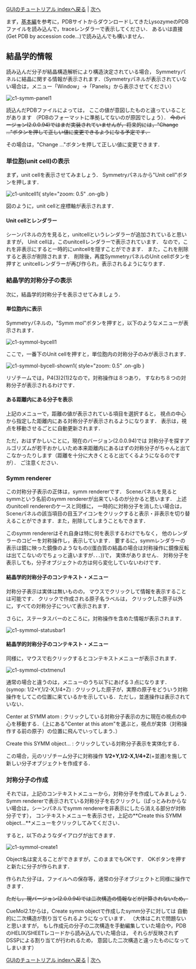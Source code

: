 [GUIのチュートリアル indexへ戻る](../../Documents/GUIのチュートリアル(CueMol2)/) | [次へ](../../Documents/GUIのチュートリアル(CueMol2)/StepC2)

まず，[基本編](../../Documents/GUIのチュートリアル(CueMol2)/Step1)を参考に，PDBサイトからダウンロードしてきたLysozymeのPDBファイルを読み込んで，traceレンダラーで表示してください．
あるいは直接(Get PDB by accession code...)で読み込んでも構いません．

## 結晶学的情報

読み込んだ分子が結晶構造解析により構造決定されている場合，
Symmetryパネルに結晶に関する情報が表示されます．（Symmetryパネルが表示されていない場合は，メニュー「Window」→「Panels」から表示させてください）


![c1-symm-panel1](../../assets/images/Documents/GUIのチュートリアル(CueMol2)/StepC1/c1-symm-panel1.png)


読込んだPDBファイルによっては，
ここの値が意図したものと違っていることがあります
（PDBのフォーマットに準拠してないのが原因でしょう）．
~~今のバージョン(2.0.0.94)ではまだ実装されていませんが，将来的には，"Change ..."ボタンを押して正しい値に変更できるようになる予定です．~~

その場合は，"Change ..."ボタンを押して正しい値に変更できます．

### 単位胞(unit cell)の表示

まず，unit cellを表示させてみましょう．
Symmetryパネルから"Unit cell"ボタンを押します．


![c1-unitcell1](../../assets/images/Documents/GUIのチュートリアル(CueMol2)/StepC1/c1-unitcell1.png){ style="zoom: 0.5" .on-glb }


図のように，unit cellと座標軸が表示されます．

#### Unit cellとレンダラー
シーンパネルの方を見ると，unitcellというレンダラーが追加されていると思いますが，
Unit cellは，このunitcellレンダラーで表示されています．
なので，これを非表示にすると一時的にunitcellを隠すことができます．
また，これを削除すると表示が削除されます．
削除後，再度SymmetryパネルのUnit cellボタンを押すと
unitcellレンダラーが再び作られ，表示されるようになります．


### 結晶学的対称分子の表示

次に，結晶学的対称分子を表示させてみましょう．

#### 単位胞内に表示
Symmetryパネルの，"Symm mol"ボタンを押すと，以下のようなメニューが表示されます．

![c1-symmol-bycell1](../../assets/images/Documents/GUIのチュートリアル(CueMol2)/StepC1/c1-symmol-bycell1.png)

ここで，一番下のUnit cellを押すと，単位胞内の対称分子のみが表示されます．

![c1-symmol-bycell-shown1](../../assets/images/Documents/GUIのチュートリアル(CueMol2)/StepC1/c1-symmol-bycell-shown1.png){ style="zoom: 0.5" .on-glb }

リゾチームでは，P4(3)2(1)2なので，対称操作は８つあり，
すなわち８つの対称分子が表示されるわけです．

#### ある距離内にある分子を表示
上記のメニューで，距離の値が表示されている項目を選択すると，
視点の中心から指定した距離内にある対称分子が表示されるようになります．
表示は，視点を移動させるごとに自動更新されます．

ただ，おはずかしいことに，現在のバージョン(2.0.0.94)では
対称分子を探すアルゴリズムが若干おかしいため本来距離内にあるはずの対称分子がちゃんと出てこなかったりします（距離を十分に大きくとると出てくるようになるのですが）．
ご注意ください．

### Symm renderer
この対称分子表示の正体は，symm rendererです．
Sceneパネルを見るとsymmという名前のsymm rendererが出来ているのが分かると思います．
上述のunitcell rendererのケースと同様に，
一時的に対称分子を消したい場合は，Sceneパネルの該当項目の目玉アイコンをクリックすると表示・非表示を切り替えることができます．また，削除してしまうこともできます．

このsymm rendererはそれ自身は特に何を表示するわけでもなく，
他のレンダラーのコピーを対称操作し，表示しています．
要するに，symmレンダラーの表示は鏡に映った鏡像のようなもの((蛋白質の結晶の場合は対称操作に鏡像反転は出てこないのでちょっと違いますが．．．))で，
実体がありません．
対称分子を表示しても，分子オブジェクトの方は何ら変化していないわけです．

#### 結晶学的対称分子のコンテキスト・メニュー
対称分子表示は実体は無いものの，
マウスでクリックして情報を表示することは可能です．
クリックで作成される原子名ラベルは，
クリックした原子以外に，すべての対称分子について表示されます．

さらに，ステータスバーのところに，対称操作を含めた情報が表示されます．

![c1-symmol-statusbar1](../../assets/images/Documents/GUIのチュートリアル(CueMol2)/StepC1/c1-symmol-statusbar1.png)


#### 結晶学的対称分子のコンテキスト・メニュー
同様に，マウスで右クリックするとコンテキストメニューが表示されます．

![c1-symmol-ctxtmenu1](../../assets/images/Documents/GUIのチュートリアル(CueMol2)/StepC1/c1-symmol-ctxtmenu1.png)

通常の場合と違うのは，メニューのうち以下にあげる３点になります．
(symop: 1/2+Y,1/2-X,1/4+Z)
:   クリックした原子が，実際の原子をどういう対称操作をしてこの位置に来ているかを示している．ただし，並進操作は表示されていない．

Center at SYMM atom
:   クリックしている対称分子表示の方に現在の視点の中心を移動する．（上にある"Center at this atom"を選ぶと，視点が実体（対称操作する前の原子）の位置に飛んでいってしまう．）

Create this SYMM object...
:   クリックしている対称分子表示を実体化する．

この場合，元のリゾチーム分子に対称操作 **1/2+Y,1/2-X,1/4+Z**(+並進)を施して
新しい分子オブジェクトを作成する．

### 対称分子の作成
それでは，上記のコンテキストメニューから，対称分子を作成してみましょう．
Symm rendererで表示されている対称分子を右クリックし（ぱっとみわからない場合は，シーンパネルでsymm rendererを非表示にしたら消える部分が対称分子です），
コンテキストメニューを表示させ，上記の**Create this SYMM object...**メニューをクリックしてみてください．

すると，以下のようなダイアログが出てきます．

![c1-symmol-create1](../../assets/images/Documents/GUIのチュートリアル(CueMol2)/StepC1/c1-symmol-create1.png)

Object名は変えることができますが，このままでもOKです．
OKボタンを押すと新たに分子が作られます．

作られた分子は，ファイルへの保存等，通常の分子オブジェクトと同様に操作できます．

~~ただし，現バージョン(2.0.0.94)では二次構造の情報などが計算されないため，~~








CueMol2.1からは，Create symm objectで作成したsymm分子に対しては
自動的に二次構造が割り当てられるようになっています．
（大体はこれで問題ないと思いますが，
もし作成元の分子の二次構造を手動編集していた場合や，PDBのHELIX/SHEETレコードから読み込んでいた場合は，
それらが反映されずDSSPによる割り当てが行われるため，
意図した二次構造と違ったものになってしまいます）


[GUIのチュートリアル indexへ戻る](../../Documents/GUIのチュートリアル(CueMol2)/) | [次へ](../../Documents/GUIのチュートリアル(CueMol2)/StepC2)
